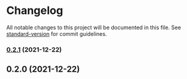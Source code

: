 # Changelog

All notable changes to this project will be documented in this file. See [standard-version](https://github.com/conventional-changelog/standard-version) for commit guidelines.

### [0.2.1](https://github.com/caebwallace/caeb-1inch/compare/v0.2.0...v0.2.1) (2021-12-22)

## 0.2.0 (2021-12-22)

